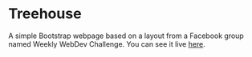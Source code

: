 # Treehouse

A simple Bootstrap webpage based on a layout from a Facebook group named Weekly WebDev Challenge. You can see it live [here](https://agnieszka-filip.github.io/Treehouse/).
